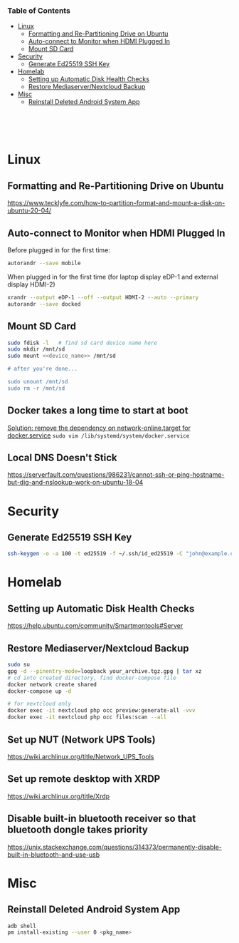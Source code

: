 ### Table of Contents
- [Linux](#linux)
  - [Formatting and Re-Partitioning Drive on Ubuntu](#formatting-and-re-partitioning-drive-on-ubuntu)
  - [Auto-connect to Monitor when HDMI Plugged In](#auto-connect-to-monitor-when-hdmi-plugged-in)
  - [Mount SD Card](#mount-sd-card)
- [Security](#security)
  - [Generate Ed25519 SSH Key](#generate-ed25519-ssh-key)
- [Homelab](#homelab)
  - [Setting up Automatic Disk Health Checks](#setting-up-automatic-disk-health-checks)
  - [Restore Mediaserver/Nextcloud Backup](#restore-mediaservernextcloud-backup)
- [Misc](#misc)
  - [Reinstall Deleted Android System App](#reinstall-deleted-android-system-app)

<br/>
<br/>
<br/>

<!----------------------------------------------------------------------------->

# Linux

## Formatting and Re-Partitioning Drive on Ubuntu
https://www.tecklyfe.com/how-to-partition-format-and-mount-a-disk-on-ubuntu-20-04/

## Auto-connect to Monitor when HDMI Plugged In
Before plugged in for the first time:
```sh
autorandr --save mobile
```

When plugged in for the first time (for laptop display eDP-1 and external display HDMI-2)
```sh
xrandr --output eDP-1 --off --output HDMI-2 --auto --primary
autorandr --save docked
```

## Mount SD Card
```sh
sudo fdisk -l   # find sd card device name here
sudo mkdir /mnt/sd
sudo mount <<device_name>> /mnt/sd

# after you're done...

sudo unount /mnt/sd
sudo rm -r /mnt/sd
```

## Docker takes a long time to start at boot
[Solution: remove the dependency on network-online.target for docker.service](https://superuser.com/questions/1356698/docker-service-takes-1-minute-and-30-seconds-causing-slow-boot)
`sudo vim /lib/systemd/system/docker.service`

## Local DNS Doesn't Stick
https://serverfault.com/questions/986231/cannot-ssh-or-ping-hostname-but-dig-and-nslookup-work-on-ubuntu-18-04

<!----------------------------------------------------------------------------->

# Security

## Generate Ed25519 SSH Key
```sh
ssh-keygen -o -a 100 -t ed25519 -f ~/.ssh/id_ed25519 -C "john@example.com"
```

<!----------------------------------------------------------------------------->

# Homelab

## Setting up Automatic Disk Health Checks
https://help.ubuntu.com/community/Smartmontools#Server

## Restore Mediaserver/Nextcloud Backup
```sh
sudo su
gpg -d --pinentry-mode=loopback your_archive.tgz.gpg | tar xz
# cd into created directory, find docker-compose file
docker network create shared
docker-compose up -d

# for nextcloud only
docker exec -it nextcloud php occ preview:generate-all -vvv
docker exec -it nextcloud php occ files:scan --all
```

## Set up NUT (Network UPS Tools)
https://wiki.archlinux.org/title/Network_UPS_Tools

## Set up remote desktop with XRDP
https://wiki.archlinux.org/title/Xrdp

## Disable built-in bluetooth receiver so that bluetooth dongle takes priority
https://unix.stackexchange.com/questions/314373/permanently-disable-built-in-bluetooth-and-use-usb

<!----------------------------------------------------------------------------->

# Misc

## Reinstall Deleted Android System App
```sh
adb shell
pm install-existing --user 0 <pkg_name>
```
